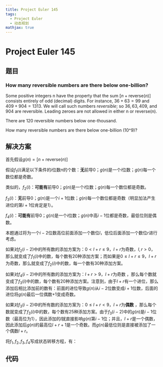 ```yaml
---
title: Project Euler 145
tags:
  - Project Euler
  - 动态规划
mathjax: true
---
```

<escape><!-- more --></escape>
    



# Project Euler 145
## 题目
### How many reversible numbers are there below one-billion?
Some positive integers n have the property that the sum $[ n + \mathrm{reverse}(n) ]$ consists entirely of odd (decimal) digits. For instance, $36 + 63 = 99$ and $409 + 904 = 1313$. We will call such numbers *reversible*; so $36, 63, 409$, and $904$ are reversible. Leading zeroes are not allowed in either n or reverse(n).

There are $120$ reversible numbers below one-thousand.

How many reversible numbers are there below one-billion (10^9)?


## 解决方案

首先假设$g(n)=[n+\mathrm{reverse}(n) ]$

假设$f_1(i)$满足以下条件的$i$位数$n$的个数：**无**前导$0$；$g(n)$是一个$i$位数；$g(n)$每一个数位都是奇数。

类似的，$f_2(i)$：**可能有**前导$0$；$g(n)$是一个$i$位数；$g(n)$每一个数位都是奇数。

$f_3(i)$：**无**前导$0$；$g(n)$是一个$i+1$位数；$g(n)$每一个数位都是奇数（明显加法产生进位的第$i+1$位肯定是$1$）。

$f_4(i)$：**可能有**前导0；$g(n)$是一个$i$位数；$g(n)$中高$i-1$位都是奇数，最低位则是偶数。

本题通过将为一个$i-2$位数高位前面添加一个数位$l$，低位后面添加一个数位$r$进行考虑。

如果对$f_2(i-2)$中的所有数的添加方案为：$0<l+r\le9$，$l+r$为奇数，$l,r>0$，那么就变成了$f_1(i)$中的数，每个数有$20$种添加方案；而如果是$0\le l+r\le9$，$l+r$为奇数，那么就变成了$f_2(i)$中的数，每一个数有$30$种添加方案。

如果对$f_4(i-2)$中的所有数的添加方案为：$l+r>9$，$l+r$为奇数 ，那么每个数就变成了$f_3(i)$中的数，每个数有$20$种添加方案。注意到，由于$l+r$有一个进位，那么添加后相比添加前的数有：前面的进位导致$g(n)$从$i-2$位数变成$i+1$位数，后面的进位将$g(n)$最后一位偶数$+1$变成奇数。

如果对$f_3(i-2)$中的所有数的添加方案为：$0\leq l+r<9$，$l+r$为**偶数** ，那么每个数就变成了$f_3(i)$中的数，每个数有$25$种添加方案。由于$f_3(i-2)$中的$g(n)$是$i-1$位数（最高位为$1$），因此添加的$l$就直接影响$g(n)$第$i-1$位；并且，$l+r$是一个偶数，因此添加后$g(n)$的最高位$l+r+1$是一个奇数。而$g(n)$最低位则是直接被添加了一个偶数$l+r$。

将$f_1,f_2,f_3,f_4$写成状态转移方程，有：



## 代码


